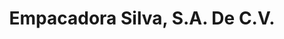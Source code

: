 ---
title: "Empacadora Silva, S.A. De C.V."
url: /huamantla-tlaxcala/empacadora-silva-s-a-de-c-v/
shop: Metzgerei
---